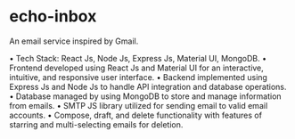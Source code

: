 # echo-inbox

An email service inspired by Gmail.

• Tech Stack: React Js, Node Js, Express Js, Material UI, MongoDB.
• Frontend developed using React Js and Material UI for an interactive, intuitive, and responsive user interface.
• Backend implemented using Express Js and Node Js to handle API integration and database operations.
• Database managed by using MongoDB to store and manage information from emails.
• SMTP JS library utilized for sending email to valid email accounts.
• Compose, draft, and delete functionality with features of starring and multi-selecting emails for deletion.
